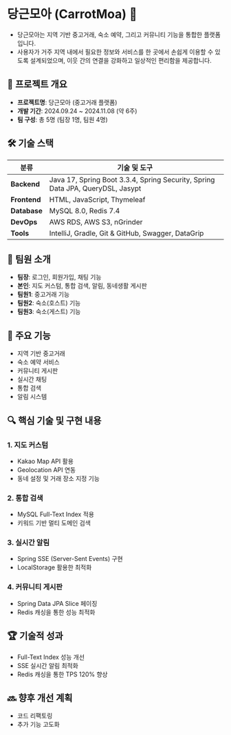 # 당근모아 (CarrotMoa) 🥕
- 당근모아는 지역 기반 중고거래, 숙소 예약, 그리고 커뮤니티 기능을 통합한 플랫폼입니다. 
- 사용자가 거주 지역 내에서 필요한 정보와 서비스를 한 곳에서 손쉽게 이용할 수 있도록 설계되었으며, 이웃 간의 연결을 강화하고 일상적인 편리함을 제공합니다.

## 📌 프로젝트 개요
- **프로젝트명**: 당근모아 (중고거래 플랫폼)
- **개발 기간**: 2024.09.24 ~ 2024.11.08 (약 6주)
- **팀 구성**: 총 5명 (팀장 1명, 팀원 4명)

## 🛠 기술 스택

| **분류**       | **기술 및 도구**                                                                 |
|----------------|----------------------------------------------------------------------------------|
| **Backend**    | Java 17, Spring Boot 3.3.4, Spring Security, Spring Data JPA, QueryDSL, Jasypt   |
| **Frontend**   | HTML, JavaScript, Thymeleaf                                                     |
| **Database**   | MySQL 8.0, Redis 7.4                                                            |
| **DevOps**     | AWS RDS, AWS S3, nGrinder                                                      |
| **Tools**      | IntelliJ, Gradle, Git & GitHub, Swagger, DataGrip                               |


## 👥 팀원 소개
- **팀장**: 로그인, 회원가입, 채팅 기능
- **본인**: 지도 커스텀, 통합 검색, 알림, 동네생활 게시판
- **팀원1**: 중고거래 기능
- **팀원2**: 숙소(호스트) 기능
- **팀원3**: 숙소(게스트) 기능

## 🚀 주요 기능
- 지역 기반 중고거래
- 숙소 예약 서비스
- 커뮤니티 게시판
- 실시간 채팅
- 통합 검색
- 알림 시스템

## 🔍 핵심 기술 및 구현 내용
### 1. 지도 커스텀
- Kakao Map API 활용
- Geolocation API 연동
- 동네 설정 및 거래 장소 지정 기능

### 2. 통합 검색
- MySQL Full-Text Index 적용
- 키워드 기반 멀티 도메인 검색

### 3. 실시간 알림
- Spring SSE (Server-Sent Events) 구현
- LocalStorage 활용한 최적화

### 4. 커뮤니티 게시판
- Spring Data JPA Slice 페이징
- Redis 캐싱을 통한 성능 최적화

## 🏆 기술적 성과
- Full-Text Index 성능 개선
- SSE 실시간 알림 최적화
- Redis 캐싱을 통한 TPS 120% 향상

## 🔜 향후 개선 계획
- 코드 리팩토링
- 추가 기능 고도화
